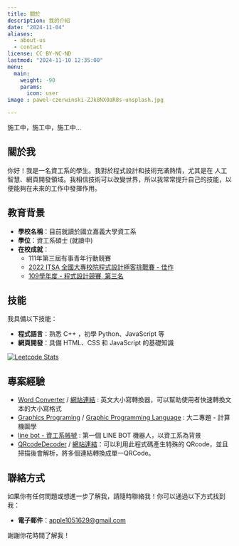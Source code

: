 ```yaml
---
title: 關於
description: 我的介紹
date: "2024-11-04"
aliases:
  - about-us
  - contact
license: CC BY-NC-ND
lastmod: "2024-11-10 12:35:00"
menu:
  main:
    weight: -90
    params:
      icon: user
image : pawel-czerwinski-ZJk8NX0aR8s-unsplash.jpg

---
```


施工中，施工中，施工中...

## 關於我

你好！我是一名資工系的學生。我對於程式設計和技術充滿熱情，尤其是在 人工智慧、網頁開發領域。我相信技術可以改變世界，所以我常常提升自己的技能，以便能夠在未來的工作中發揮作用。

## 教育背景

- **學校名稱**：目前就讀於國立嘉義大學資工系
- **學位**：資工系碩士 (就讀中)
- **在校成就**：
  - 111年第三屆有事青年行動競賽
  - [2022 ITSA 全國大專校院程式設計極客挑戰賽 - 佳作](https://www.itsa.org.tw/itsacontest/2022/register/index.php)
  - [109學年度 - 程式設計競賽, 第三名](https://website.ncyu.edu.tw/csie/Contents?nodeId=27509)

## 技能

我具備以下技能：

- **程式語言**：熟悉 C++ ，初學 Python、JavaScript 等
- **網頁開發**：具備 HTML、CSS 和 JavaScript 的基礎知識

[![Leetcode Stats](https://leetcard.jacoblin.cool/david0970?ext=contest)](https://leetcode.com/david0970)

## 專案經驗

- [Word Converter](https://github.com/davidchen0970/wordConverter) / [網站連結](https://davidchen0970.github.io/wordConverter/) : 英文大小寫轉換器，可以幫助使用者快速轉換文本的大小寫格式
- [Graphics Programing](https://github.com/davidchen0970/Graphics-Programing) / [Graphic Programming Language](https://github.com/davidchen0970/Graphic-programming-language) : 大二專題 - 計算機圖學
- [line bot - 資工系帳號](https://github.com/davidchen0970/line-bot) : 第一個 LINE BOT 機器人，以資工系為背景
- [QRcodeDecoder](https://davidchen0970.github.io/QRcodeDecoder/) / [網站連結](https://davidchen0970.github.io/QRcodeDecoder/)：可以利用此程式碼產生特殊的 QRcode，並且掃描後會解析，將多個連結轉換成單一QRCode。


## 聯絡方式

如果你有任何問題或想進一步了解我，請隨時聯絡我！你可以通過以下方式找到我：

- **電子郵件**：apple1051629@gmail.com

謝謝你花時間了解我！
